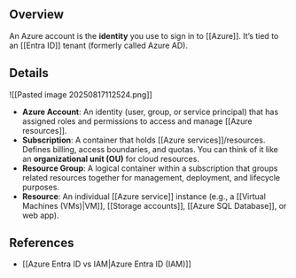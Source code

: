 ## **Overview**
An Azure account is the **identity** you use to sign in to [[Azure]]. It’s tied to an [[Entra ID]] tenant (formerly called Azure AD).

## **Details**
![[Pasted image 20250817112524.png]]
- **Azure Account**: An identity (user, group, or service principal) that has assigned roles and permissions to access and manage [[Azure resources]].  
- **Subscription**: A container that holds [[Azure services]]/resources. Defines billing, access boundaries, and quotas. You can think of it like an **organizational unit (OU)** for cloud resources.  
- **Resource Group**: A logical container within a subscription that groups related resources together for management, deployment, and lifecycle purposes.  
- **Resource**: An individual [[Azure service]] instance (e.g., a [[Virtual Machines (VMs)|VM]], [[Storage accounts]], [[Azure SQL Database]], or web app).  

## **References**
- [[Azure Entra ID vs IAM|Azure Entra ID (IAM)]]  